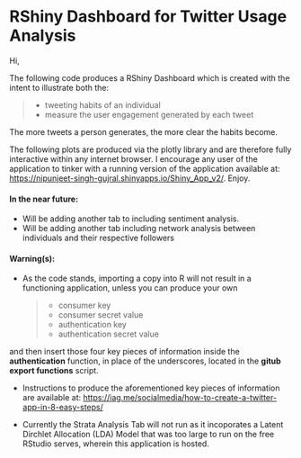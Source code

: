 # RShiny Dashboard for Twitter Usage Analysis 
Hi,

The following code produces a  RShiny Dashboard which is created with the intent to illustrate both the: 
> * tweeting habits of an individual
> * measure the user engagement generated by each tweet

The more tweets a person generates, the more clear the habits become.

The following plots are produced via the plotly library and are therefore fully interactive within any internet browser. I encourage any user of the application to tinker with a running version of the application available at:  https://nipunjeet-singh-gujral.shinyapps.io/Shiny_App_v2/. Enjoy.

#### In the near future:
* Will be adding another tab to including sentiment analysis.
* Will be adding another tab including network analysis between individuals and their respective followers 
#### Warning(s):

 * As the code stands, importing a copy into R will not result in a functioning application, unless you can produce your own
	 > * consumer key
	 > * consumer secret value
	 > *  authentication key
	 > * authentication secret value
	 
and then insert those four key pieces of information inside the **authentication** function,  in place of the underscores,  located in the  **gitub export functions** script.

* Instructions to produce the aforementioned key pieces of information are available at: 
https://iag.me/socialmedia/how-to-create-a-twitter-app-in-8-easy-steps/

 * Currently the Strata Analysis Tab will not run as it incoporates a Latent Dirchlet Allocation (LDA) Model that was too large to run on the free RStudio serves, wherein this application is hosted. 
